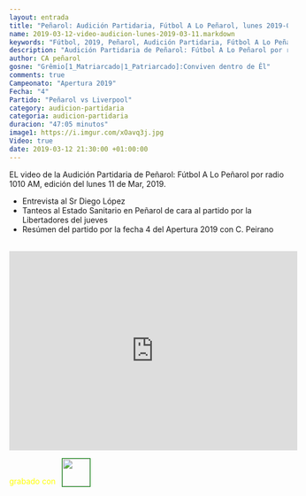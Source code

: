 ```yaml
---
layout: entrada
title: "Peñarol: Audición Partidaria, Fútbol A Lo Peñarol, lunes 2019-03-11 por 1010 AM"
name: 2019-03-12-video-audicion-lunes-2019-03-11.markdown
keywords: "Fútbol, 2019, Peñarol, Audición Partidaria, Fútbol A Lo Peñarol, Video"
description: "Audición Partidaria de Peñarol: Fútbol A Lo Peñarol por radio 1010 AM, edición del lunes 11 de Mar 2019"
author: CA peñarol
gosne: "Grêmio[1_Matriarcado|1_Patriarcado]:Conviven dentro de Êl"
comments: true
Campeonato: "Apertura 2019"
Fecha: "4"
Partido: "Peñarol vs Liverpool"
category: audicion-partidaria
categoria: audicion-partidaria
duracion: "47:05 minutos"
image1: https://i.imgur.com/xOavq3j.jpg
Video: true
date: 2019-03-12 21:30:00 +01:00:00
---
```

<!---
Campeonato: <span>{{ page.Campeonato }}</span><br>
Fecha: <span>{{ page.Fecha }}</span><br>
Encuentro: <span>{{ page.Partido }}</span><br>-->

EL video de la Audición Partidaria de Peñarol: Fútbol A Lo Peñarol por radio 1010 AM, edición del lunes 11 de Mar, 2019.

 - Entrevista al Sr Diego López
 - Tanteos al Estado Sanitario en Peñarol de cara al partido por la Libertadores del jueves
 - Resúmen del partido por la fecha 4 del Apertura 2019 con C. Peirano

<br>

<iframe width="521" height="360" src="https://www.youtube.com/embed/_0Ej-lRpg8k" frameborder="0" allow="accelerometer; autoplay; encrypted-media; gyroscope; picture-in-picture" allowfullscreen></iframe>

<span style="color:yellow;">grabado con</span> <a href="http://ffmpeg.org"><img src="{{ site.url }}/images/ffmpeg.png" width="50px" style="border:1px solid green;vertical-align: sub;margin-left:7px;"></a>

